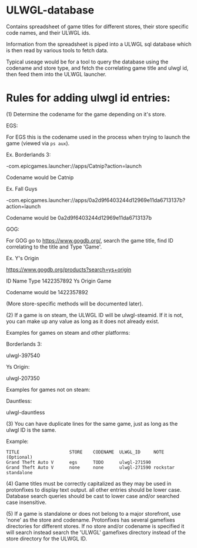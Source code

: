 # ULWGL-database
Contains spreadsheet of game titles for different stores, their store specific code names, and their ULWGL ids.

Information from the spreadsheet is piped into a ULWGL sql database which is then read by various tools to fetch data.

Typical useage would be for a tool to query the database using the codename and store type, and fetch the correlating game title and ulwgl id, then feed them into the ULWGL launcher.

# Rules for adding ulwgl id entries:

(1) Determine the codename for the game depending on it's store.

EGS:

For EGS this is the codename used in the process when trying to launch the game (viewed via `ps aux`).

Ex. Borderlands 3:

-com.epicgames.launcher://apps/Catnip?action=launch

Codename would be Catnip

Ex. Fall Guys

-com.epicgames.launcher://apps/0a2d9f6403244d12969e11da6713137b?action=launch

Codename would be 0a2d9f6403244d12969e11da6713137b

GOG:

For GOG go to https://www.gogdb.org/, search the game title, find ID correlating to the title and Type 'Game'.

Ex. Y's Origin

https://www.gogdb.org/products?search=ys+origin

ID         Name       Type
1422357892 Ys Origin  Game

Codename would be 1422357892


(More store-specific methods will be documented later).

(2) If a game is on steam, the ULWGL ID will be ulwgl-steamid. If it is not, you can make up any value as long as it does not already exist.

Examples for games on steam and other platforms:

Borderlands 3:

ulwgl-397540

Ys Origin:

ulwgl-207350

Examples for games not on steam:

Dauntless:

ulwgl-dauntless


(3) You can have duplicate lines for the same game, just as long as the ulwgl ID is the same.

Example:  
```
TITLE                   STORE    CODENAME  ULWGL_ID     NOTE (Optional)  
Grand Theft Auto V      egs      TODO      ulwgl-271590  
Grand Theft Auto V      none     none      ulwgl-271590 rockstar standalone  
```

(4) Game titles must be correctly capitalized as they may be used in protonfixes to display text output. all other entries should be lower case. Database search queries should be cast to lower case and/or searched case insensitive.  

(5) If a game is standalone or does not belong to a major storefront, use 'none' as the store and codename. Protonfixes has several gamefixes directories for different stores. If no store and/or codename is specified it will search instead search the 'ULWGL' gamefixes directory instead of the store directory for the ULWGL ID.
